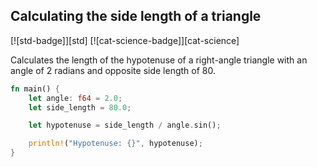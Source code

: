 ## Calculating the side length of a triangle

[![std-badge]][std] [![cat-science-badge]][cat-science]

Calculates the length of the hypotenuse of a right-angle triangle with an angle of 2 radians and opposite side length of 80.

```rust
fn main() {
    let angle: f64 = 2.0;
    let side_length = 80.0;

    let hypotenuse = side_length / angle.sin();

    println!("Hypotenuse: {}", hypotenuse);
}
```
